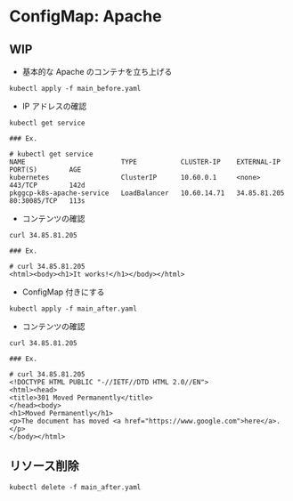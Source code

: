 # ConfigMap: Apache

## WIP

+ 基本的な Apache のコンテナを立ち上げる

```
kubectl apply -f main_before.yaml
```

+ IP アドレスの確認

```
kubectl get service
```
```
### Ex.

# kubectl get service
NAME                        TYPE           CLUSTER-IP    EXTERNAL-IP    PORT(S)        AGE
kubernetes                  ClusterIP      10.60.0.1     <none>         443/TCP        142d
pkggcp-k8s-apache-service   LoadBalancer   10.60.14.71   34.85.81.205   80:30085/TCP   113s
```

+ コンテンツの確認

```
curl 34.85.81.205
```
```
### Ex.

# curl 34.85.81.205
<html><body><h1>It works!</h1></body></html>
```

+ ConfigMap 付きにする

```
kubectl apply -f main_after.yaml
```

+ コンテンツの確認

```
curl 34.85.81.205
```
```
### Ex.

# curl 34.85.81.205
<!DOCTYPE HTML PUBLIC "-//IETF//DTD HTML 2.0//EN">
<html><head>
<title>301 Moved Permanently</title>
</head><body>
<h1>Moved Permanently</h1>
<p>The document has moved <a href="https://www.google.com">here</a>.</p>
</body></html>
```


## リソース削除

```
kubectl delete -f main_after.yaml
```
